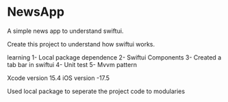 # NewsApp

A simple news app to understand swiftui.

Create this project to understand how swiftui works.

learning 
1- Local package dependence 
2- Swiftui Components 
3- Created a tab bar in swiftui 
4- Unit test 
5- Mvvm pattern

Xcode version 15.4 
iOS version -17.5 

Used local package to seperate the project code to modularies
